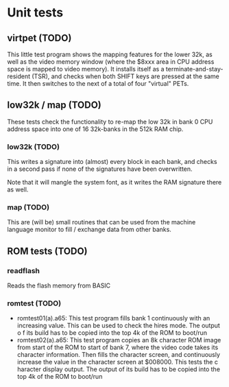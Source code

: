 
# Unit tests

## virtpet (TODO)

This little test program shows the mapping features for the lower 32k, as well as the video memory window (where the
$8xxx area in CPU address space is mapped to video memory). 
It installs itself as a terminate-and-stay-resident (TSR), and checks when both SHIFT keys are pressed at the same time.
It then switches to the next of a total of four "virtual" PETs.

## low32k / map (TODO)

These tests check the functionality to re-map the low 32k in bank 0 CPU address space into one of 16 32k-banks
in the 512k RAM chip.

### low32k  (TODO)

This writes a signature into (almost) every block in each bank, and checks in a second pass if none of the
signatures have been overwritten.

Note that it will mangle the system font, as it writes the RAM signature there as well.

### map (TODO)

This are (will be) small routines that can be used from the machine language monitor to fill / exchange 
data from other banks.

## ROM tests (TODO)

### readflash

Reads the flash memory from BASIC

### romtest (TODO)

- romtest01(a).a65: This test program fills bank 1 continuously with an increasing value. This can be used to check the hires mode. The output o
f its build has to be copied into the top 4k of the ROM to boot/run
- romtest02(a).a65: This test program copies an 8k character ROM image from start of the ROM to start of bank 7, where the video code takes its 
character information. Then fills the character screen, and continuously increase the value in the character screen at $008000. This tests the c
haracter display output. The output of its build has to be copied into the top 4k of the ROM to boot/run

